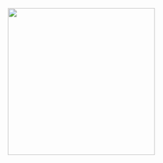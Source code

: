<img align='right' width="300" src="https://github-readme-stats.vercel.app/api?username=declanwoods&show_icons=true&title_color=fff&icon_color=79ff97&text_color=9f9f9f&bg_color=151515">

